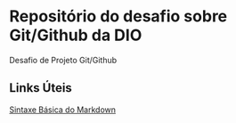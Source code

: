 # Repositório do desafio sobre Git/Github da DIO
Desafio de Projeto Git/Github
## Links Úteis
[Sintaxe Básica do Markdown](https://www.markdownguide.org/basic-syntax/)
